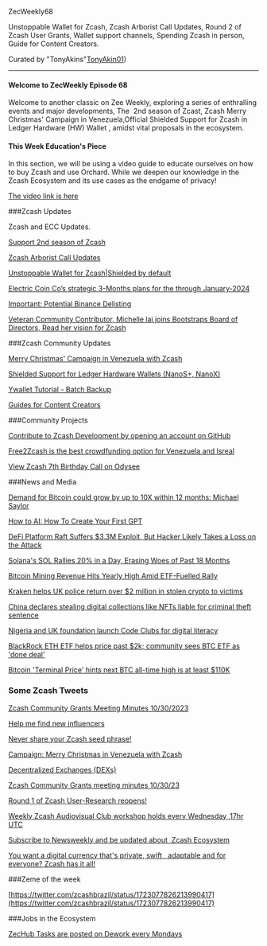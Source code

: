 ZecWeekly68


Unstoppable Wallet for Zcash, Zcash Arborist Call Updates, Round 2 of Zcash User Grants, Wallet support channels, Spending Zcash in person, Guide for Content Creators. 


Curated by "TonyAkins"[TonyAkin01](https://twitter.com/TonyAkins01))



---


#### Welcome to ZecWeekly Episode 68


Welcome to another classic on Zee Weekly, exploring a series of enthralling  events and major developments, The  2nd season of Zcast, Zcash Merry Christmas' Campaign in Venezuela,Official Shielded Support for Zcash in Ledger Hardware (HW) Wallet , amidst vital proposals in the ecosystem. 


#### This Week Education's Piece



In this section, we will be using a video guide to educate ourselves on how to buy Zcash and use Orchard. While we deepen our knowledge in the Zcash Ecosystem and its use cases as the endgame of privacy! 


[The video link is here](https://www.youtube.com/watch?v=3xyKKer1Qvk)









###Zcash Updates


Zcash and ECC Updates. 


[Support 2nd season of Zcash](https://free2z.cash/Zcast/zpage/support_the_2nd_season_of_zcast) 


[Zcash Arborist Call Updates](https://forum.zcashcommunity.com/t/zcash-arborist-call-updates/45977?utm_source=dlvr.it&utm_medium=twitter)



[Unstoppable Wallet for Zcash|Shielded by default](https://www.youtube.com/watch?v=B9tpkgVRsq4)


[Electric Coin Co’s strategic 3-Months plans for the through January-2024](https://electriccoin.co/blog/ecc-sets-objectives-and-planning-through-january-2024/)



[Important: Potential Binance Delisting](https://forum.zcashcommunity.com/t/important-potential-binance-delisting/45954/15?u=yoditar)



[Veteran Community Contributor, Michelle lai,joins Bootstraps Board of Directors, Read her vision for Zcash](https://electriccoin.co/blog/michelle-lai-joins-bootstrap-org-board-of-directors/)



###Zcash Community Updates



[Merry Christmas' Campaign in Venezuela with Zcash](https://forum.zcashcommunity.com/t/campaign-merry-christmas-in-venezuela-with-zcash/46002)


[Shielded Support for Ledger Hardware Wallets (NanoS+, NanoX)](https://forum.zcashcommunity.com/t/shielded-support-for-ledger-hardware-wallets-nanos-nanox/44113/87?u=zerodartz)


[Ywallet Tutorial - Batch Backup](https://www.youtube.com/watch?v=0skM-RziBv8)



[Guides for Content Creators](https://wiki.zechub.xyz/zfav/guides)



###Community Projects


[Contribute to Zcash Development by opening an account on GitHub](https://github.com/zcash/zcash/blob/master/doc/payment-disclosure.md)



[Free2Zcash is the best crowdfunding option for Venezuela and Isreal](https://gordonestv.substack.com/p/crear-campanas-de-crowdfunding)



[View Zcash 7th Birthday Call on Odysee](https://odysee.com/Birthday-Call:a)





###News and Media


[Demand for Bitcoin could grow by up to 10X within 12 months: Michael Saylor](https://cointelegraph.com/news/demand-for-bitcoin-grow-by-10-x-michael-saylor)


[How to AI: How To Create Your First GPT](https://decrypt.co/205573/how-to-ai-how-to-create-your-first-gpt)


[DeFi Platform Raft Suffers $3.3M Exploit, But Hacker Likely Takes a Loss on the Attack](https://www.coindesk.com/tech/2023/11/10/defi-platform-raft-suffers-33m-exploit-but-hacker-likely-takes-a-loss-on-the-attack/?utm_medium=referral&utm_source=rss&utm_campaign=headlines)


[Solana's SOL Rallies 20% in a Day, Erasing Woes of Past 18 Months](https://www.coindesk.com/markets/2023/11/10/solanas-sol-rallies-20-in-a-day-erasing-woes-of-past-18-months/?utm_medium=referral&utm_source=rss&utm_campaign=headlines)


[Bitcoin Mining Revenue Hits Yearly High Amid ETF-Fuelled Rally](https://decrypt.co/205318/bitcoin-mining-revenue-hits-yearly-high-amid-etf-fuelled-rally)


[Kraken helps UK police return over $2 million in stolen crypto to victims](https://www.theblock.co/post/262404/kraken-helps-uk-police-return-over-2-million-in-stolen-crypto)


[China declares stealing digital collections like NFTs liable for criminal theft sentence](https://cointelegraph.com/news/china-declares-stealing-digital-collections-like-nfts-liable-for-criminal-theft-sentence)


[Nigeria and UK foundation launch Code Clubs for digital literacy](https://cointelegraph.com/news/nigeria-uk-foundation-code-clubs-digital-literacy)


[BlackRock ETH ETF helps price past $2k; community sees BTC ETF as 'done deal'](https://cointelegraph.com/news/black-rock-ether-etf-eth-price-btc-etf-done-deal)


[Bitcoin 'Terminal Price' hints next BTC all-time high is at least $110K](https://cointelegraph.com/news/bitcoin-terminal-price-next-btc-all-time-high-at-least-110k)




### Some Zcash Tweets


[Zcash Community Grants Meeting Minutes 10/30/2023](https://twitter.com/ZcashForum/status/1721692208703901958)


[Help me find new influencers](https://twitter.com/ZcashForum/status/1721915560030794029)


[Never share your Zcash seed phrase!](https://twitter.com/ZecHub/status/1722732604942614585)


[Campaign: Merry Christmas in Venezuela with Zcash](https://twitter.com/ZcashForum/status/1723165191813349649)


[Decentralized Exchanges (DEXs)](https://twitter.com/ZcashForum/status/1722540103682404776)



[Zcash Community Grants meeting minutes 10/30/23](https://twitter.com/ZcashCommGrants/status/1722315422144364889)



[Round 1 of Zcash User-Research reopens!](https://twitter.com/UseZcash/status/1722324507535307000)


[Weekly Zcash Audiovisual Club workshop holds every Wednesday ,17hr UTC](https://twitter.com/ZFAVClub/status/1722238798929809711)


[Subscribe to Newsweekly and be updated about  Zcash Ecosystem](https://twitter.com/ZecHub/status/1721239372903686466)


[You want a digital currency that's private, swift , adaptable and for everyone? Zcash has it all!](https://twitter.com/NighthawkWallet/status/1721381733478563910)


###Zeme of the week


[https://twitter.com/zcashbrazil/status/1723077826213990417](https://twitter.com/zcashbrazil/status/1723077826213990417)


###Jobs in the Ecosystem


[ZecHub Tasks are posted on Dework every Mondays](https://app.dework.xyz/zechub-2424)